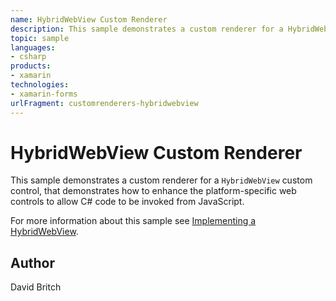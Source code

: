 ```yaml
---
name: HybridWebView Custom Renderer
description: This sample demonstrates a custom renderer for a HybridWebView custom control, that demonstrates how to enhance the platform-specific web controls to allow C code to be invoked from JavaScript.
topic: sample
languages:
- csharp
products:
- xamarin
technologies:
- xamarin-forms
urlFragment: customrenderers-hybridwebview
---
```

HybridWebView Custom Renderer
=============================

This sample demonstrates a custom renderer for a `HybridWebView` custom control, that demonstrates how to enhance the platform-specific web controls to allow C# code to be invoked from JavaScript.

For more information about this sample see [Implementing a HybridWebView](http://developer.xamarin.com/guides/cross-platform/xamarin-forms/custom-renderer/hybridwebview/).

Author
------

David Britch
